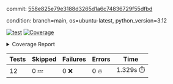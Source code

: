 commit: [558e825e79e3188d3265d1a6c74836729f55dfbd](https://github.com/rcmdnk/inherit-docstring/tree/558e825e79e3188d3265d1a6c74836729f55dfbd)

condition: branch=main, os=ubuntu-latest, python_version=3.12

[![test](https://github.com/rcmdnk/inherit-docstring/actions/workflows/test.yml/badge.svg)](https://github.com/rcmdnk/inherit-docstring/actions/runs/8333708485)
<a href="https://github.com/rcmdnk/inherit-docstring/blob/558e825e79e3188d3265d1a6c74836729f55dfbd/README.md"><img alt="Coverage" src="https://img.shields.io/badge/Coverage-100%25-brightgreen.svg" /></a><details><summary>Coverage Report </summary><table><tr><th>File</th><th>Stmts</th><th>Miss</th><th>Cover</th></tr><tbody><tr><td><b>TOTAL</b></td><td><b>114</b></td><td><b>0</b></td><td><b>100%</b></td></tr></tbody></table></details>

| Tests | Skipped | Failures | Errors | Time |
| ----- | ------- | -------- | -------- | ------------------ |
| 12 | 0 :zzz: | 0 :x: | 0 :fire: | 1.329s :stopwatch: |

